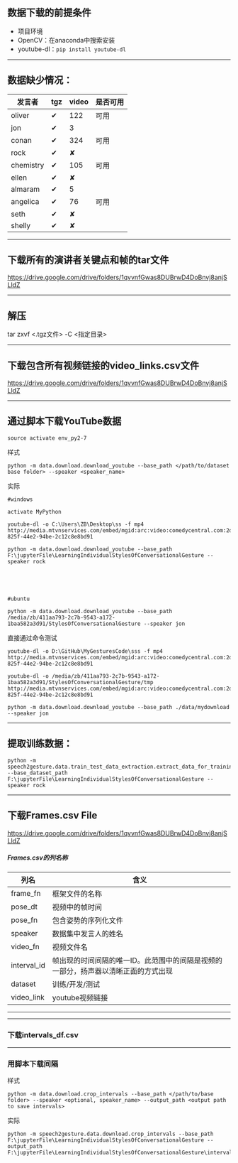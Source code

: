 ## 数据下载的前提条件
- 项目环境
- OpenCV：在anaconda中搜索安装
- youtube-dl：`pip install youtube-dl`

---

## 数据缺少情况：
发言者|tgz|video|是否可用
-|-|-|-
oliver|✔|122|可用
jon|✔|3|
conan|✔|324|可用
rock|✔|✘|
chemistry|✔|105|可用
ellen|✔|✘|
almaram|✔|5|
angelica|✔|76|可用
seth|✔|✘|
shelly|✔|✘|

---

## 下载所有的演讲者关键点和帧的tar文件
https://drive.google.com/drive/folders/1qvvnfGwas8DUBrwD4DoBnvj8anjSLldZ

---

## 解压

tar   zxvf    <.tgz文件>  -C  <指定目录>

---

## 下载包含所有视频链接的video_links.csv文件
https://drive.google.com/drive/folders/1qvvnfGwas8DUBrwD4DoBnvj8anjSLldZ

---
## 通过脚本下载YouTube数据

```
source activate env_py2-7
```

样式
```
python -m data.download.download_youtube --base_path </path/to/dataset base folder> --speaker <speaker_name>
```

实际
```
#windows

activate MyPython

youtube-dl -o C:\Users\ZB\Desktop\ss -f mp4 http://media.mtvnservices.com/embed/mgid:arc:video:comedycentral.com:2de2b8f1-825f-44e2-94be-2c12c8e8bd91

python -m data.download.download_youtube --base_path F:\jupyterFile\LearningIndividualStylesOfConversationalGesture --speaker rock





#ubuntu

python -m data.download.download_youtube --base_path /media/zb/411aa793-2c7b-9543-a172-1baa582a3d91/StylesOfConversationalGesture --speaker jon

```

直接通过命令测试
```
youtube-dl -o D:\GitHub\MyGesturesCode\sss -f mp4 http://media.mtvnservices.com/embed/mgid:arc:video:comedycentral.com:2de2b8f1-825f-44e2-94be-2c12c8e8bd91

youtube-dl -o /media/zb/411aa793-2c7b-9543-a172-1baa582a3d91/StylesOfConversationalGesture/tmp http://media.mtvnservices.com/embed/mgid:arc:video:comedycentral.com:2de2b8f1-825f-44e2-94be-2c12c8e8bd91
```

```
python -m data.download.download_youtube --base_path ./data/mydownload --speaker jon
```

---

## 提取训练数据：
```
python -m speech2gesture.data.train_test_data_extraction.extract_data_for_training --base_dataset_path F:\jupyterFile\LearningIndividualStylesOfConversationalGesture --speaker rock
```

---
## 下载Frames.csv File
https://drive.google.com/drive/folders/1qvvnfGwas8DUBrwD4DoBnvj8anjSLldZ

##### Frames.csv的列名称
列名 | 含义
-|-
frame_fn | 框架文件的名称
pose_dt|视频中的帧时间
pose_fn|包含姿势的序列化文件
speaker|数据集中发言人的姓名
video_fn|视频文件名
interval_id|帧出现的时间间隔的唯一ID。此范围中的间隔是视频的一部分，扬声器以清晰正面的方式出现
dataset|训练/开发/测试
video_link|youtube视频链接

---








---
### 下载intervals_df.csv
---
### 用脚本下载间隔
样式
```
python -m data.download.crop_intervals --base_path </path/to/base folder> --speaker <optional, speaker_name> --output_path <output path to save intervals>
```
实际
```
python -m speech2gesture.data.download.crop_intervals --base_path F:\jupyterFile\LearningIndividualStylesOfConversationalGesture --output_path F:\jupyterFile\LearningIndividualStylesOfConversationalGesture\intervals
```




